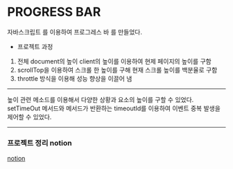 # PROGRESS BAR

자바스크립트 를 이용하여 프로그레스 바 를 만들었다.

- 프로젝트 과정

1. 전체 document의 높이 client의 높이를 이용하여 현제 페이지의 높이를 구함
2. scrollTop을 이용하여 스크롤 한 높이를 구해 현재 스크롤 높이를 백분율로 구함
3. throttle 방식을 이용해 성능 향상을 이끌어 냄

<hr/>

높이 관련 메소드를 이용해서 다양한 상황과 요소의 높이를 구할 수 있었다.
setTimeOut 메서드와 메서드가 반환하는 timeoutId를 이용하여 이벤트 중복 발생을 제어할 수 있었다.

<hr>

### 프로젝트 정리 notion

[notion](https://reinvented-magnolia-c6f.notion.site/PROGRESS-BAR-46689d50ab2b408dabe6f437b324430d)
